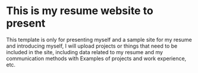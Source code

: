# This is my resume website to present

This template is only for presenting myself and a sample site for my resume and introducing myself, I will upload projects or things that need to be included in the site, including data related to my resume and my communication methods with Examples of projects and work experience, etc.

